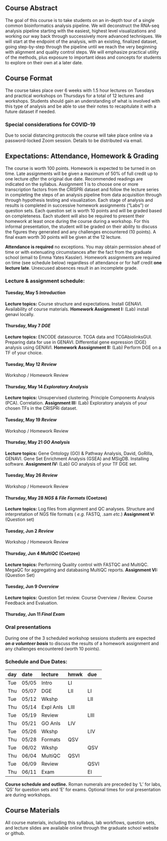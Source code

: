 ## Course Abstract

The goal of this course is to take students on an in-depth tour of a
single common bioinformatics analysis pipeline. We will deconstruct the
RNA-seq analysis pipeline starting with the easiest, highest level
visualizations and working our way back through successively more
advanced techniques. We will start at the endpoint of the analysis, with
an existing, finalized dataset, going step-by-step through the pipeline
until we reach the very beginning with alignment and quality control
steps. We will emphasize practical utility of the methods, plus exposure
to important ideas and concepts for students to explore on their own at
a later date.

## Course Format

The course takes place over 6 weeks with 1.5 hour lectures on Tuesdays
and practical workshops on Thursdays for a total of 12 lectures and
workshops. Students should gain an understanding of what is involved
with this type of analysis and be able to use their notes to
recapitulate it with a future dataset if needed.

### Special considerations for COVID-19

Due to social distancing protocols the course will take place online via
a password-locked Zoom session. Details to be distributed via email.

## Expectations: Attendance, Homework & Grading

The course is worth 100 points. Homework is expected to be turned in on
time. Late assignments will be given a maximum of 50% of full credit up
to one lecture *after* the original due date. Recommended readings are
indicated on the syllabus. Assignment 1 is to choose one or more
transcription factors from the CRISPRi dataset and follow the lecture
series in completing the steps of an analysis pipeline from data
acquisition through through hypothesis testing and visualization. Each
stage of analysis and results is completed in successive homework
assignments (“Labs”) or question sets. Each question set is worth 10
points and will be graded based on completeness. Each student will also
be required to present their homework at least once during the course
during a workshop. For this informal presentation, the student will be
graded on their ability to discuss the figures they generated and any
challenges encountered (10 points). A final exam worth 30 points will be
given at the 12 lecture.

**Attendance is required** no exceptions. You may obtain permission
ahead of time or with extenuating circumstances after the fact from the
graduate school (email to Emma Yates Kassler). Homework assignments are
required on time (see schedule below) regardless of attendance or for
half credit **one lecture late**. Unexcused absences result in an
incomplete grade.

### Lecture & assignment schedule:

#### Tuesday, May 5 *Introduction*

**Lecture topics:** Course structure and expectations. Install GENAVI.
Availability of course materials. **Homework Assignment I:** (Lab)
install genavi locally.

#### Thursday, May 7 *DGE*

**Lecture topics:** ENCODE datasource. TCGA data and TCGAbiolinksGUI.
Preparing data for use in GENAVI. Differential gene expression (DGE)
analysis using GENAVI. **Homework Asssignment II:** (Lab) Perform DGE on
a TF of your choice.

#### Tuesday, May 12 *Review*

Workshop / Homework Review

#### Thursday, May 14 *Exploratory Analysis*

**Lecture topics:** Unsupervised clustering. Principle Components
Analysis (PCA). Correlation. **Assignment III:** (Lab) Exploratory
analysis of your chosen TFs in the CRISPRi dataset.

#### Tuesday, May 19 *Review*

Workshop / Homework Review

#### Thursday, May 21 *GO Analysis*

**Lecture topics:** Gene Ontology (GO) & Pathway Analysis, David,
GoRilla, GENAVI. Gene Set Enrichment Analysis (GSEA) and MSigDB.
Installing software. **Assignment IV:** (Lab) GO analysis of your TF DGE
set.

#### Tuesday, May 26 *Review*

Workshop / Homework Review

#### Thursday, May 28 *NGS & File Formats* (Coetzee)

**Lecture topics:** Log files from alignment and QC analyses. Structure
and interpretation of NGS file formats ( *e.g.* FASTQ, .sam *etc.*)
**Assignment V:** (Question set)

#### Tuesday, Jun 2 *Review*

Workshop / Homework Review

#### Thursday, Jun 4 *MultiQC* (Coetzee)

**Lecture topics:** Performing Quality control with FASTQC and MultiQC.
MegaQC for aggregating and databasing MultiQC reports. **Assignment
VI:** (Question Set)

#### Tuesday, Jun 9 *Overview*

**Lecture topics:** Question Set review. Course Overview / Review.
Course Feedback and Evaluation.

#### Thursday, Jun 11 *Final Exam*

### Oral presentations

During one of the 3 scheduled workshop sessions students are expected
***on a volunteer basis*** to discuss the results of a homework
assignment and any challenges encountered (worth 10 points).

### Schedule and Due Dates:

| day | date  | lecture   | hmwk | due  |
| :-- | :---- | :-------- | :--- | :--- |
| Tue | 05/05 | Intro     | LI   |      |
| Thu | 05/07 | DGE       | LII  | LI   |
| Tue | 05/12 | Wkshp     |      | LII  |
| Thu | 05/14 | Expl Anls | LIII |      |
| Tue | 05/19 | Review    |      | LIII |
| Thu | 05/21 | GO Anls   | LIV  |      |
| Tue | 05/26 | Wkshp     |      | LIV  |
| Thu | 05/28 | Formats   | QSV  |      |
| Tue | 06/02 | Wkshp     |      | QSV  |
| Thu | 06/04 | MultiQC   | QSVI |      |
| Tue | 06/09 | Review    |      | QSVI |
| Thu | 06/11 | Exam      |      | EI   |

**Course schedule and outline.** Roman numerals are preceded by ‘L’ for
labs, ‘QS’ for question sets and ‘E’ for exams. Optional times for oral
presentation are during workshops.

## Course Materials

All course materials, including this syllabus, lab workflows, question
sets, and lecture slides are available online through the graduate
school website or github.
